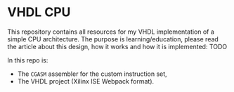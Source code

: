 # VHDL CPU

This repository contains all resources for my VHDL implementation of a simple CPU architecture. The purpose is learning/education, please read the article about this design, how it works and how it is implemented: TODO

In this repo is:
* The `CGASM` assembler for the custom instruction set,
* The VHDL project (Xilinx ISE Webpack format).

